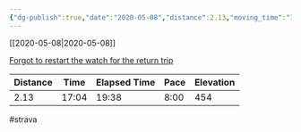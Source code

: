 ```yaml
---
{"dg-publish":true,"date":"2020-05-08","distance":2.13,"moving_time":"17:04","elapsed_time":"19:38","pace":"8:00","total_elevation_gain":454,"url":"https://www.strava.com/activities/3426402088","permalink":"/01-personal/strava/2020-05-08-forgot-to-restart-the-watch-for-the-return-trip/","dgPassFrontmatter":true}
---
```



[[2020-05-08\|2020-05-08]]

[Forgot to restart the watch for the return trip](https://www.strava.com/activities/3426402088)

| Distance | Time  | Elapsed Time | Pace | Elevation |
| -------- | ----- | ------------ | ---- | --------- |
| 2.13     | 17:04 | 19:38        | 8:00 | 454       |




#strava
